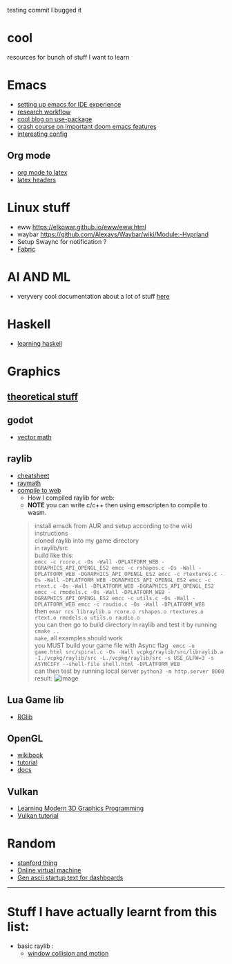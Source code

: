 testing commit I bugged it
# cool
resources for bunch of stuff I want to learn

# Emacs
- [setting up emacs for IDE experience](https://github.com/rememberYou/.emacs.d/blob/master/config.org#cmake)
- [research workflow](https://emacsconf.org/2021/talks/research/)
- [cool blog on use-package](https://ianyepan.github.io/posts/setting-up-use-package/)
- [crash course on important doom emacs features](https://www.aquabeam.me/tech/doom_emacs_intro/)
- [interesting config](https://babkock.github.io/configs/doom.html)

## Org mode
- [org mode to latex](https://youtu.be/0qHloGTT8XE?si=EL371C1gFZQMDWmD)
- [latex headers](https://jakebox.github.io/youtube/org_latex_video.html)

# Linux stuff
- eww https://elkowar.github.io/eww/eww.html
- waybar https://github.com/Alexays/Waybar/wiki/Module:-Hyprland
- Setup Swaync for notification ?
- [Fabric](https://wiki.ffpy.org/introduction.html)
# AI AND ML
- veryvery cool documentation about a lot of stuff [here](https://willjhliang.github.io/notes/Machine-Learning/PGM/%F0%9F%9A%A8-Bayesian-Network)

# Haskell
- [learning haskell](https://www.cis.upenn.edu/~cis1940/spring13/lectures.html)
# Graphics
## [theoretical stuff](https://www.scratchapixel.com/index.html)
## godot
- [vector math](https://docs.godotengine.org/en/stable/tutorials/math/vector_math.html#doc-vector-math)


## raylib
- [cheatsheet](https://www.raylib.com/cheatsheet/raylib_cheatsheet_v5.0.pdf)
- [raymath](https://www.raylib.com/cheatsheet/raymath_cheatsheet.html)
- [compile to web](https://github-wiki-see.page/m/raysan5/raylib/wiki/Working-for-Web-(HTML5))
   - How I compiled raylib for web:
   - **NOTE** you can write c/c++ then using emscripten to compile to wasm.
   > install emsdk from AUR and setup according to the wiki instructions <br/>
   > cloned raylib into my game directory <br/>
   > in raylib/src <br/>
   > build like this: <br/> ```emcc -c rcore.c -Os -Wall -DPLATFORM_WEB -DGRAPHICS_API_OPENGL_ES2
  emcc -c rshapes.c -Os -Wall -DPLATFORM_WEB -DGRAPHICS_API_OPENGL_ES2
  emcc -c rtextures.c -Os -Wall -DPLATFORM_WEB -DGRAPHICS_API_OPENGL_ES2
  emcc -c rtext.c -Os -Wall -DPLATFORM_WEB -DGRAPHICS_API_OPENGL_ES2
  emcc -c rmodels.c -Os -Wall -DPLATFORM_WEB -DGRAPHICS_API_OPENGL_ES2
  emcc -c utils.c -Os -Wall -DPLATFORM_WEB
  emcc -c raudio.c -Os -Wall -DPLATFORM_WEB```<br/>
   > then `emar rcs libraylib.a rcore.o rshapes.o rtextures.o rtext.o rmodels.o utils.o raudio.o`<br/>
   > you can then go to build directory in raylib and test it by running `cmake ..` <br/>
   > `make`, all examples should work<br/>
   > you MUST build your game file with Async flag ``` emcc -o game.html src/spiral.c -Os -Wall vcpkg/raylib/src/libraylib.a -I./vcpkg/raylib/src -L./vcpkg/raylib/src -s USE_GLFW=3 -s ASYNCIFY --shell-file shell.html -DPLATFORM_WEB```<br/>
   > can then test by running local server `python3 -m http.server 8000`<br/>
   > result: ![image](https://github.com/Haize-uwu/cool/assets/84086558/e9ecd863-d8e2-4b2e-98cd-cdf31003942f)
## Lua Game lib
- [RGlib](https://docs.retrogadgets.game/libs/01-rg_game.html)
## OpenGL
- [wikibook](https://en.wikibooks.org/wiki/OpenGL_Programming/Modern_OpenGL_Introduction)
- [tutorial](https://learnopengl.com/Getting-started/Hello-Triangle)
- [docs](https://www.khronos.org/opengl/wiki/)
## Vulkan
- [Learning Modern 3D Graphics Programming](https://paroj.github.io/gltut/)
- [Vulkan tutorial](https://docs.vulkan.org/tutorial/latest/00_Introduction.html)

# Random
- [stanford thing](https://dawn.cs.stanford.edu/)
- [Online virtual machine](https://bellard.org//jslinux/)
- [Gen ascii startup text for dashboards](https://patorjk.com/software/taag/#p=display&v=0&f=Slant&t=NEOVIM)
  


---
# Stuff I have actually learnt from this list:
- basic raylib :
  - [window collision and motion](https://imgur.com/a/ztGYED1)
